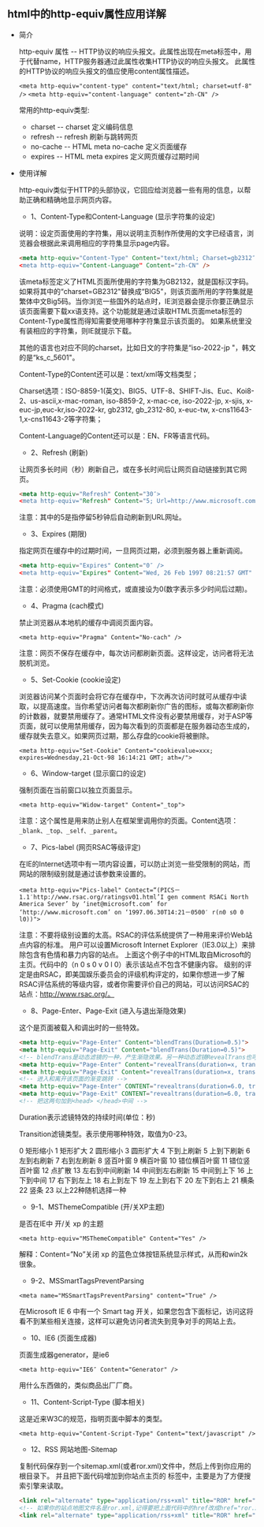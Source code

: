 ## html中的http-equiv属性应用详解

* 简介

  http-equiv 属性 -- HTTP协议的响应头报文。此属性出现在meta标签中，用于代替name，HTTP服务器通过此属性收集HTTP协议的响应头报文。 此属性的HTTP协议的响应头报文的值应使用content属性描述。
 
  `<meta http-equiv="content-type" content="text/html; charset=utf-8" />`
  `<meta http-equiv="content-language" content="zh-CN" />`
 
  常用的http-equiv类型:

  - charset -- charset 定义编码信息
  - refresh -- refresh 刷新与跳转网页
  - no-cache -- HTML meta no-cache 定义页面缓存
  - expires -- HTML meta expires 定义网页缓存过期时间


* 使用详解
  
  http-equiv类似于HTTP的头部协议，它回应给浏览器一些有用的信息，以帮助正确和精确地显示网页内容。

  - 1、Content-Type和Content-Language (显示字符集的设定)

  说明：设定页面使用的字符集，用以说明主页制作所使用的文字已经语言，浏览器会根据此来调用相应的字符集显示page内容。
  ```html
  <meta http-equiv="Content-Type" Content="text/html; Charset=gb2312″ />
  <meta http-equiv="Content-Language" Content="zh-CN" />
  ```

  该meta标签定义了HTML页面所使用的字符集为GB2132，就是国标汉字码。如果将其中的“charset=GB2312"替换成“BIG5"，则该页面所用的字符集就是繁体中文Big5码。当你浏览一些国外的站点时，IE浏览器会提示你要正确显示该页面需要下载xx语支持。这个功能就是通过读取HTML页面meta标签的Content-Type属性而得知需要使用哪种字符集显示该页面的。
  如果系统里没有装相应的字符集，则IE就提示下载。

  其他的语言也对应不同的charset，比如日文的字符集是“iso-2022-jp "，韩文的是“ks_c_5601"。

  Content-Type的Content还可以是：text/xml等文档类型；

  Charset选项：ISO-8859-1(英文)、BIG5、UTF-8、SHIFT-Jis、Euc、Koi8-2、us-ascii,x-mac-roman, iso-8859-2, x-mac-ce, iso-2022-jp, x-sjis, x-euc-jp,euc-kr,iso-2022-kr, gb2312, gb_2312-80, x-euc-tw, x-cns11643-1,x-cns11643-2等字符集；

  Content-Language的Content还可以是：EN、FR等语言代码。

  - 2、Refresh (刷新)

  让网页多长时间（秒）刷新自己，或在多长时间后让网页自动链接到其它网页。
  
  ```html
  <meta http-equiv="Refresh" Content="30″>
  <meta http-equiv="Refresh" Content="5; Url=http://www.microsoft.com" />
  ```

  注意：其中的5是指停留5秒钟后自动刷新到URL网址。

  - 3、Expires (期限)

  指定网页在缓存中的过期时间，一旦网页过期，必须到服务器上重新调阅。

  ```html
  <meta http-equiv="Expires" Content="0″ />
  <meta http-equiv="Expires" Content="Wed, 26 Feb 1997 08:21:57 GMT" />
  ```

  注意：必须使用GMT的时间格式，或直接设为0(数字表示多少时间后过期)。

  - 4、Pragma (cach模式)

  禁止浏览器从本地机的缓存中调阅页面内容。

  `<meta http-equiv="Pragma" Content="No-cach" />`

  注意：网页不保存在缓存中，每次访问都刷新页面。这样设定，访问者将无法脱机浏览。

  - 5、Set-Cookie (cookie设定)

  浏览器访问某个页面时会将它存在缓存中，下次再次访问时就可从缓存中读取，以提高速度。当你希望访问者每次都刷新你广告的图标，或每次都刷新你的计数器，就要禁用缓存了。通常HTML文件没有必要禁用缓存，对于ASP等页面，就可以使用禁用缓存，因为每次看到的页面都是在服务器动态生成的，缓存就失去意义。如果网页过期，那么存盘的cookie将被删除。
  
  `<meta http-equiv="Set-Cookie" Content="cookievalue=xxx; expires=Wednesday,21-Oct-98 16:14:21 GMT; ath=/">`

  - 6、Window-target (显示窗口的设定)

  强制页面在当前窗口以独立页面显示。

  `<meta http-equiv="Widow-target" Content="_top">`

  注意：这个属性是用来防止别人在框架里调用你的页面。Content选项：`_blank、_top、_self、_parent`。

  - 7、Pics-label (网页RSAC等级评定)

  在IE的Internet选项中有一项内容设置，可以防止浏览一些受限制的网站，而网站的限制级别就是通过该参数来设置的。

  `<meta http-equiv="Pics-label" Contect=“(PICS－1.1′http://www.rsac.org/ratingsv01.html’I gen comment RSACi North America Sever’ by ‘inet@microsoft.com’ for ‘http://www.microsoft.com’ on ‘1997.06.30T14:21－0500′ r(n0 s0 0 l0))">`

  注意：不要将级别设置的太高。RSAC的评估系统提供了一种用来评价Web站点内容的标准。
  用户可以设置Microsoft Internet Explorer（IE3.0以上）来排除包含有色情和暴力内容的站点。
  上面这个例子中的HTML取自Microsoft的主页。代码中的（n 0 s 0 v 0 l 0）表示该站点不包含不健康内容。
  级别的评定是由RSAC，即美国娱乐委员会的评级机构评定的，如果你想进一步了解RSAC评估系统的等级内容，或者你需要评价自己的网站，可以访问RSAC的站点：http://www.rsac.org/。

  - 8、Page-Enter、Page-Exit (进入与退出渐隐效果)

  这个是页面被载入和调出时的一些特效。
  
  ```html
  <meta http-equiv="Page-Enter" Content="blendTrans(Duration=0.5)">
  <meta http-equiv="Page-Exit" Content="blendTrans(Duration=0.5)">
  <!-- blendTrans是动态滤镜的一种，产生渐隐效果。另一种动态滤镜RevealTrans也可以用于页面进入与退出效果 -->
  <meta http-equiv="Page-Enter" Content="revealTrans(duration=x, transition=y)">
  <meta http-equiv="Page-Exit" Content="revealTrans(duration=x, transition=y)">
  <!-- 进入和离开该页面的渐变跳转 -->
  <meta http-equiv="Page-Enter" CONTENT="revealtrans(duration=6.0, transition=23)">
  <meta http-equiv="Page-Exit" CONTENT="revealtrans(duration=6.0, transition=23)">
  <!-- 把这两句加到<head> </head>中间 -->
  ```

  Duration表示滤镜特效的持续时间(单位：秒)

  Transition滤镜类型。表示使用哪种特效，取值为0-23。

  0 矩形缩小 1 矩形扩大 2 圆形缩小 3 圆形扩大 4 下到上刷新 5 上到下刷新 6 左到右刷新
  7 右到左刷新 8 竖百叶窗 9 横百叶窗 10 错位横百叶窗 11 错位竖百叶窗 12 点扩散
  13 左右到中间刷新 14 中间到左右刷新 15 中间到上下 16 上下到中间 17 右下到左上
  18 右上到左下 19 左上到右下 20 左下到右上 21 横条 22 竖条 23 以上22种随机选择一种

  - 9-1、MSThemeCompatible (开/关XP主题)

  是否在IE中 开/关 xp 的主题

  `<meta http-equiv="MSThemeCompatible" Content="Yes" />`

  解释：Content=”No”关闭 xp 的蓝色立体按钮系统显示样式，从而和win2k 很象。

  - 9-2、MSSmartTagsPreventParsing

  `<meta name="MSSmartTagsPreventParsing" content="True" />`

  在Microsoft IE 6 中有一个 Smart tag 开关，如果您包含下面标记，访问这将看不到某些相关连接，这样可以避免访问者流失到竞争对手的网站上去。

  - 10、IE6 (页面生成器)

  页面生成器generator，是ie6

  `<meta http-equiv="IE6″ Content="Generator" />`

  用什么东西做的，类似商品出厂厂商。

  - 11、Content-Script-Type (脚本相关)

  这是近来W3C的规范，指明页面中脚本的类型。

  `<meta http-equiv="Content-Script-Type" Content="text/javascript" />`

  - 12、RSS 网站地图-Sitemap

  复制代码保存到一个sitemap.xml(或者ror.xml)文件中，然后上传到你应用的根目录下。
  并且把下面代码增加到你站点主页的 <head> 标签中，主要是为了方便搜索引擎来读取。

  ```html
  <link rel="alternate" type="application/rss+xml" title="ROR" href="sitemap.xml" />
  <!-- 如果你的站点地图文件名是ror.xml,记得要把上面代码中的href改成href="ror.xml" -->
  <link rel="alternate" type="application/rss+xml" title="ROR" href="ror.xml" />
  ```
